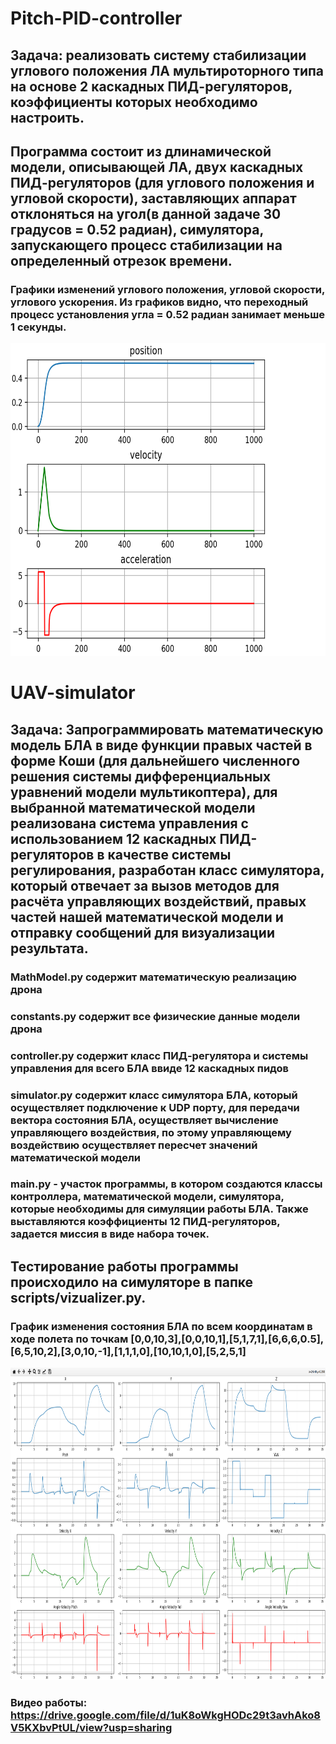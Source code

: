 # Pitch-PID-controller
## Задача: реализовать систему стабилизации углового положения ЛА мультироторного типа на основе 2 каскадных ПИД-регуляторов, коэффициенты которых необходимо настроить.
## Программа состоит из длинамической модели, описывающей ЛА, двух каскадных ПИД-регуляторов (для углового положения и угловой скорости), заставляющих аппарат отклоняться на угол(в данной задаче 30 градусов = 0.52 радиан), симулятора, запускающего процесс стабилизации на определенный отрезок времени. 
### Графики изменений углового положения, угловой скорости, углового ускорения. Из графиков видно, что переходный процесс установления угла = 0.52 радиан занимает меньше 1 секунды. 
<img src="images/pitch-PID.png" width="1000" height="500"/>

# UAV-simulator
## Задача: Запрограммировать математическую модель БЛА в виде функции правых частей в форме Коши (для дальнейшего численного решения системы дифференциальных уравнений модели мультикоптера), для выбранной математической модели реализована система управления с использованием 12 каскадных ПИД-регуляторов в качестве системы регулирования, разработан класс симулятора, который отвечает за вызов методов для расчёта управляющих воздействий, правых частей нашей математической модели и отправку сообщений для визуализации результата.
### MathModel.py содержит математическую реализацию дрона
### constants.py содержит все физические данные модели дрона
### controller.py содержит класс ПИД-регулятора и системы управления для всего БЛА ввиде 12 каскадных пидов
### simulator.py содержит класс симулятора БЛА, который осуществляет подключение к UDP порту, для передачи вектора состояния БЛА, осуществляет вычисление управляющего воздействия, по этому управляющему воздействию осуществляет пересчет значений математической модели
### main.py - участок программы, в котором создаются классы контроллера, математической модели, симулятора, которые необходимы для симуляции работы БЛА. Также выставляются коэффициенты 12 ПИД-регуляторов, задается миссия в виде набора точек.
## Тестирование работы программы происходило на симуляторе в папке scripts/vizualizer.py.
### График изменения состояния БЛА по всем координатам в ходе полета по точкам [0,0,10,3],[0,0,10,1],[5,1,7,1],[6,6,6,0.5],[6,5,10,2],[3,0,10,-1],[1,1,1,0],[10,10,1,0],[5,2,5,1]
<img src="images/uav-simulator.png" width="1000" height="500"/>

### Видео работы: https://drive.google.com/file/d/1uK8oWkgHODc29t3avhAko8V5KXbvPtUL/view?usp=sharing


